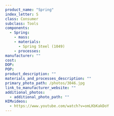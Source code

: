 ```yaml
---
product_name: "Spring"
index_letter: S
class: Consumer
subclass: Tools
components:
  - Spring:
    - mass: 
    - materials:
      - Spring Steel (1049)
    - processes:
manufacturer: ""
cost: 
DOP: 
POP: 
product_description: ""
materials_and_processes_description: ""
primary_photo_path: /photos/3046.jpg
link_to_manufacturer_website: ""
additional_photos:
  - additional_photo_path: ""
HIMvideos:
  - https://www.youtube.com/watch?v=omLKbKakDoY
---
```

